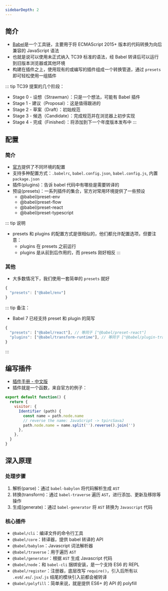 ```yaml
---
sidebarDepth: 2
---
```


## 简介

+ [Babel](https://www.babeljs.cn/docs/)是一个工具链，主要用于将 ECMAScript 2015+ 版本的代码转换为向后兼容的 JavaScript 语法
+ 也就是说可以使用未正式纳入 TC39 标准的语法，经 Babel 转译后可以运行到旧版本浏览器或其他环境
+ 构建在插件之上，使用现有的或编写的插件组成一个转换管道，通过 `presets` 即可轻松使用一组插件


::: tip TC39 提案的几个阶段：
+ Stage 0 - 设想（Strawman）：只是一个想法，可能有 Babel 插件
+ Stage 1 - 建议（Proposal）：这是值得跟进的
+ Stage 2 - 草案（Draft）：初始规范
+ Stage 3 - 候选（Candidate）：完成规范并在浏览器上初步实现
+ Stage 4 - 完成（Finished）：将添加到下一个年度版本发布中
:::



## 配置

### 简介

+ [官方](https://www.babeljs.cn/setup)提供了不同环境的配置
+ 支持多种配置方式：`.babelrc`, `babel.config.json`, `babel.config.js`, 内置 `package.json`
+ 插件(plugins)：告诉 babel 代码中有哪些是需要转译的
+ 预设(presets)：一系列插件的集合，官方对常用环境提供了一些预设
  + @babel/preset-env
  + @babel/preset-flow
  + @babel/preset-react
  + @babel/preset-typescript


::: tip 说明
+ presets 和 plugins 的配置方式是很相似的，他们都允许配置选项，但要注意：
  + plugins 在 presets 之前运行
  + plugins 是从前到后作用的，而 presets 刚好相反
:::


### 其他

+ 大多数情况下，我们使用一套简单的 `presets` 就好
```js
{
  "presets": ["@babel/env"]
}
```



::: tip 备注：
+ Babel 7 已经支持 preset 和 plugin 的简写
```js
{
  "presets": ["@babel/react"], // 等同于 ["@babel/preset-react"]
  "plugins": ["@babel/transform-runtime"], // 等同于 ["@babel/plugin-transform-runtime"]
}
```
:::




## 编写插件

+ [插件手册 - 中文版](https://github.com/jamiebuilds/babel-handbook/blob/master/translations/zh-Hans/plugin-handbook.md)
+ 插件就是一个函数，来自官方的例子：
```js
export default function() {
  return {
    visitor: {
      Identifier (path) {
        const name = path.node.name
        // reverse the name: JavaScript -> tpircSavaJ
        path.node.name = name.split('').reverse().join('')
      },
    },
  }
}
```




## 深入原理

### 处理步骤

1. 解析(parse)：通过 `babel-babylon` 将代码解析生成 `AST`
2. 转换(transform)：通过 `babel-traverse` 遍历 `AST`，进行添加、更新及移除等操作
3. 生成(generate)：通过 `babel-generator` 将 `AST` 转换为 `Javascript` 代码


### 核心插件

+ `@babel/cli`：编译文件的命令行工具
+ `@babel/core`：转译器，提供 babel 转译的 API
+ `@babel/babylon`：Javascript 词法解析器
+ `@babel/traverse`：用于遍历 `AST`
+ `@babel/generator`：根据 `AST` 生成 Javascript 代码
+ `@babel/node`：和 `babel-cli` 捆绑安装，是一个支持 ES6 的 REPL
+ `@babel/register`：注册器，底层改写 `require()`，引入后所有以 `.es6`/`.es`/`.jsx`/`.js` 结尾的模块引入前都会被转译
+ `@babel/polyfill`：简单来说，就是提供 ES6+ 的 API 的 polyfill
